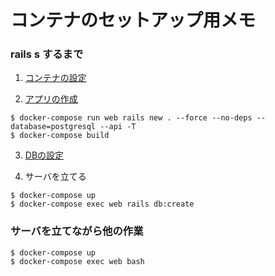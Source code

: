 # コンテナのセットアップ用メモ

### rails s するまで

1. [コンテナの設定](https://github.com/yamori-masato/docker-rails-api/tree/setup-container)

2. [アプリの作成](https://github.com/yamori-masato/docker-rails-api/tree/rails-new-app)


```
$ docker-compose run web rails new . --force --no-deps --database=postgresql --api -T
$ docker-compose build
```

3. [DBの設定](https://github.com/yamori-masato/docker-rails-api/tree/setup-db-config)


4. サーバを立てる

```
$ docker-compose up
$ docker-compose exec web rails db:create
```

### サーバを立てながら他の作業

```
$ docker-compose up
$ docker-compose exec web bash
```
